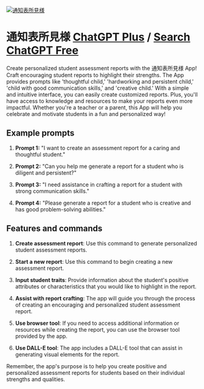
[![通知表所見様](https://files.oaiusercontent.com/file-8HujRRDGEkqMHGx64oqh4kDj?se=2123-10-19T00%3A18%3A47Z&sp=r&sv=2021-08-06&sr=b&rscc=max-age%3D31536000%2C%20immutable&rscd=attachment%3B%20filename%3D77985589-e640-4aa8-9aee-11210cf7f599.png&sig=1b%2B2AzW4eewWjKOy/ZmwLgV7W88SPcTSsLVdb2QyK5c%3D)](https://chat.openai.com/g/g-JIepmhQni-tong-zhi-biao-suo-jian-yang)

# 通知表所見様 [ChatGPT Plus](https://chat.openai.com/g/g-JIepmhQni-tong-zhi-biao-suo-jian-yang) / [Search ChatGPT Free](https://gptcall.net/index.html#/?search=%E9%80%9A%E7%9F%A5%E8%A1%A8%E6%89%80%E8%A6%8B%E6%A7%98)

Create personalized student assessment reports with the 通知表所見様 App! Craft encouraging student reports to highlight their strengths. The App provides prompts like 'thoughtful child,' 'hardworking and persistent child,' 'child with good communication skills,' and 'creative child.' With a simple and intuitive interface, you can easily create customized reports. Plus, you'll have access to knowledge and resources to make your reports even more impactful. Whether you're a teacher or a parent, this App will help you celebrate and motivate students in a fun and personalized way!

## Example prompts

1. **Prompt 1:** "I want to create an assessment report for a caring and thoughtful student."

2. **Prompt 2:** "Can you help me generate a report for a student who is diligent and persistent?"

3. **Prompt 3:** "I need assistance in crafting a report for a student with strong communication skills."

4. **Prompt 4:** "Please generate a report for a student who is creative and has good problem-solving abilities."

## Features and commands

1. **Create assessment report**: Use this command to generate personalized student assessment reports.

2. **Start a new report**: Use this command to begin creating a new assessment report.

3. **Input student traits**: Provide information about the student's positive attributes or characteristics that you would like to highlight in the report.

4. **Assist with report crafting**: The app will guide you through the process of creating an encouraging and personalized student assessment report.

5. **Use browser tool**: If you need to access additional information or resources while creating the report, you can use the browser tool provided by the app.

6. **Use DALL-E tool**: The app includes a DALL-E tool that can assist in generating visual elements for the report.

Remember, the app's purpose is to help you create positive and personalized assessment reports for students based on their individual strengths and qualities.


